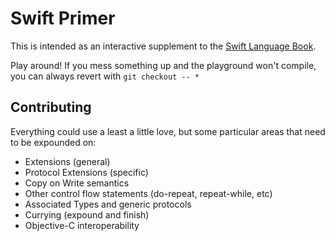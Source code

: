 # Swift Primer

This is intended as an interactive supplement to the [Swift Language Book](https://developer.apple.com/library/ios/documentation/Swift/Conceptual/Swift_Programming_Language/).

Play around!  If you mess something up and the playground won't compile, you can always revert with `git checkout -- *`

## Contributing

Everything could use a least a little love, but some particular areas that need to be expounded on:

+ Extensions (general)
+ Protocol Extensions (specific)
+ Copy on Write semantics
+ Other control flow statements (do-repeat, repeat-while, etc)
+ Associated Types and generic protocols
+ Currying (expound and finish)
+ Objective-C interoperability
